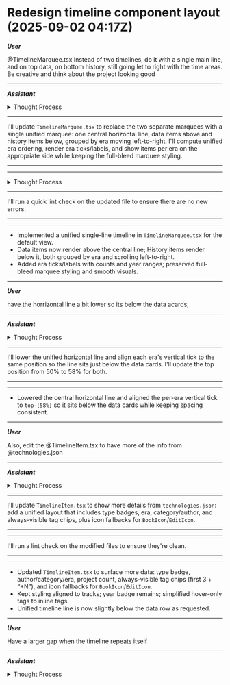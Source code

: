 <!-- Generated by SpecStory -->

# Redesign timeline component layout (2025-09-02 04:17Z)

_**User**_

@TimelineMarquee.tsx Instead of two timelines, do it with a single main line, and on top data, on bottom history, still going  let to right with the time areas. Be creative and think about the project looking good 

---

_**Assistant**_

<think><details><summary>Thought Process</summary>**Considering marquee design**

I'm thinking about creating a unified marquee with a central axis. Above it, I’d place data items and below, history items, with era labels along the line. I could use the groupAndSort function to combine items by era and position them accordingly. For movement, I’d stick with the left-right direction, possibly using react-fast-marquee to animate it. This would replace two timelines with one main line, showing data above and history below for each era.
**Editing the component structure**

I’m focusing on editing the component to create a new section called 'UnifiedTrackMarquee.' Currently, the default setup returns two Track components separately. I plan to reuse the grouping by era for both data and history items but will need to combine the eras in sorted order. Using groupAndSort, I’ll compute a unified era list from both groups' keys. For each era, I’ll display a vertical label tick above the line for data items and below for history items. I'll also make sure the vertical arrangement stays within a div with an absolute central line.
**Redesigning the marquee layout**

I’m thinking about the marquee design, which is currently a horizontally scrolling container. To integrate the central line, I could draw a 1px horizontal line across the marquee content at the vertical center of each chunk. However, since the content scrolls, a static line might work better. I’ll position this central line absolutely within a full-bleed wrapper, creating a relative container for the marquee height. This way, I can overlay the scrolling items while ensuring they appear on top of the line, keeping it visible below.
**Implementing the marquee layout**

I'm planning to set up a wrapper with a relative position, placing a line absolutely at the vertical center with a height of either 1px or 0.5px. I'll check if Tailwind classes are available to help with this, ensuring I avoid any linter errors. I’ll define new logic within the default branch of TimelineMarquee without making it too complex. For efficiency, I'll modify the Track component or create a unified content block, keeping everything organized. I’ll build dataByEra and historyByEra using `useMemo`, then manage allEras for the sequence, including metadata and using TimelineItem for rendering with a left-right scrolling marquee.
**Clarifying the marquee direction**

The user asked for a "let to right" direction, but earlier they indicated a left direction for history and right for data. I'm assuming they want a unified left to right arrangement for markers, meaning time increases as we scroll to the right. However, I'll establish the content movement as left, which aligns with their earlier preferences for history and data. Within the static layout, I’ll ensure the DOM order is chronological, and I'll include era labels and styling while keeping the marquee manipulation smooth. Each design piece will enhance the timeline's clarity.
**Crafting code for era blocks**

I'm planning to create an era block structure. Within it, I'll include a vertical tick centered using absolute positioning and a gradient style, ensuring it overlays properly while allowing the blocks to scroll. Beneath that, I'll display the era name and counts in a text format. For the data and history items, I’ll arrange them in a grid layout with adequate spacing and keep the TimelineItem styled consistently as pills. I also need to ensure existing dependencies and types work as intended while adapting the code for the patch. Let's implement these changes carefully!</details></think>

---

I'll update `TimelineMarquee.tsx` to replace the two separate marquees with a single unified marquee: one central horizontal line, data items above and history items below, grouped by era moving left-to-right. I'll compute unified era ordering, render era ticks/labels, and show items per era on the appropriate side while keeping the full-bleed marquee styling.

---



---

<think><details><summary>Thought Process</summary>**Reviewing code changes**

I've made edits to the TimelineMarquee.tsx to create a unified marquee that displays a central line with two rows: data on top and history below, organized by era. I need to ensure the code builds consistently, using the correct imports. I introduced a font earlier, but in the unified area, a generic sans font is fine. I also implemented specific z-indices for layering. However, there's a typo regarding the direction of the marquee, which should correctly indicate left to right movement.
**Clarifying direction and sorting**

Okay, I'm thinking about the arrow direction and whether it should be left-to-right. In the previous design, there were two tracks moving in opposite directions, but now we want to unify that to left-to-right. I need to ensure that the scrolling is set correctly. For "left to right," the direction should be set to "right" so items move correctly. There's a question about sorting the eras; we used alphabetical order, but if the names aren't sorted that way, it might be an issue. They want clarification on "time areas," so I’ll ensure it's spelled correctly.
**Finalizing variant changes and linting**

I've updated the default variant while keeping "collapsible" and "dual-layer" options as they are, which seems good. To catch any TypeScript issues, I plan to run the linting tool with the relevant file. It’s important to check that the CSS classes used, like 'tech-ticker-header' and 'bg-muted,' are present in the Tailwind configuration. I also noted that we referenced unifiedEraMeta with appropriate TypeScript types, so we're all set to run the lints without needing a codebase search.</details></think>

---

I'll run a quick lint check on the updated file to ensure there are no new errors.

---



---

- Implemented a unified single-line timeline in `TimelineMarquee.tsx` for the default view.
- Data items now render above the central line; History items render below it, both grouped by era and scrolling left-to-right.
- Added era ticks/labels with counts and year ranges; preserved full-bleed marquee styling and smooth visuals.

---

_**User**_

have the horrizontal line a bit lower so its below the data acards, 

---

_**Assistant**_

<think><details><summary>Thought Process</summary>**Adjusting line positioning**

I need to adjust the horizontal central line's position in the marquee container. Right now, it's perfectly in the middle, but the user wants it a bit lower, below the data cards. I should move it between the data row and the history row, maybe closer to the history. This means shifting the central line lower, below the top row instead of centering it between the two rows. The current layout has two rows with a gap, so I need to keep that in mind.
**Aligning with new line**

I need to align both elements with the new horizontal line. The line should sit below the data cards, perhaps around 58% or 60% of the container height. Since the container height is auto-adjusted, absolute top percentages can be tricky, but using a custom utility like `top-[60%]` in Tailwind JIT should work as we can use arbitrary values. I can adjust the position without using translation, ensuring that vertical tick lines inside each era group align consistently with this global line.
**Aligning tick marks with global line**

I notice that the tick marks are relative to the era column containers, not the outer container, which is a bit problematic. Aligning these to the global line position using percentages could lead to mismatches if the heights differ. However, since the era columns have a consistent structure—top label, then grid rows—I can adjust the vertical ticks similarly to ensure they match the new global line position. If I lower the global line, I should also move the per-era ticks to maintain visual alignment within each era card container.
**Determining line position**

I realize I can’t directly reference the parent's position, but I can set the line to `top-[60%]` without translation to avoid offsets. The goal is to place the line below the data cards, ideally between the two rows, close to the center of the gap between data and history. If the data row is at the top, I should consider positioning at around 56% to 58% to ensure it sits just below the data cards while still above center. This seems to align with what the user wants.
**Implementing alignment changes**

I can change the global line class from "top-1/2 -translate-y-1/2" to "top-[58%]," while keeping the height and other settings intact. I should also adjust the era tick to align with this new positioning. We previously set "w-0.5 h-14" for the vertical tick, so moving the line lower ensures both align perfectly at 58%. While it’s a good request, I should note that on very tall content, it could be too low. 

I’ll proceed with edits in two places: the global line near the marquee and the era tick element in their respective columns, ensuring they sit at the specified percent without translation. Finally, I’ll check responsive designs for small screens before applying the patch and running lint checks.</details></think>

---

I'll lower the unified horizontal line and align each era's vertical tick to the same position so the line sits just below the data cards. I'll update the top position from 50% to 58% for both.

---



---

- Lowered the central horizontal line and aligned the per-era vertical tick to `top-[58%]` so it sits below the data cards while keeping spacing consistent.

---

_**User**_

Also, edit the @TimelineItem.tsx to have more of the info from @technologies.json 

---

_**Assistant**_

<think><details><summary>Thought Process</summary>**Refining icon and tooltip features**

I'm outlining a plan for enhancing visibility with tags and features. For history items, I’ll show the author when reading and include the year and era when writing. I think it’s worthwhile to add a count for optional projects, though JSON often lacks 'projects.' 

I'll also introduce a small "type" badge and tooltips with tags and era. Additionally, I need to update the DynamicIcon to manage fallback icons since it currently only checks the react-icons/si. This way, I could map alternatives like BookIcon to FaBookOpen.
**Adjusting card layout**

I'm considering some layout adjustments for the card design. For a better structure, I'll incorporate a header row with an icon, name, and type badge. Then, a meta row for category, era, and author/projects will be included. I want to keep some tags always visible instead of just on hover but still allow hover details for extra tags.

I'll be using `apply_patch` to modify the TimelineItem.tsx file, ensuring that all necessary icon imports are present. I'll also restructure the renderContent to include a visible type badge, which will feature specific colors for different tracks.
**Proposing layout changes**

I’m thinking about revising the display of tags. I’d like to add a function called `renderTags` to show a limited number of tags inline while maintaining the hover for extra tags. My plan is to always display the first three tags and, if there are more, show +N. 

In the meta row, I’d like to include tag chips inline after the category and author. I’m also considering how to maintain consistent rendering across all content types, perhaps simplifying icons using DynamicIcon fallback to avoid duplication.
**Unifying item display**

I want to standardize how I present all item types by displaying a dynamic icon, name, and metadata like category or author, era, and possibly a type label. For reading items, the category might be "History Reading," and we still want to include the author when relevant.

To achieve this, I'll remove any switch-case logic to simplify rendering. Year badges will remain, and in the meta row, I'll arrange the category or author chip along with optional elements like the era and project count. Tags will display as inline chips, with a maximum of three. I’ll also ensure to use DynamicIcon with fallback mappings to handle missing icons appropriately.
**Updating DynamicIcon with fallback**

I’m planning to enhance the DynamicIcon with a fallback mapping like this: `const FallbackIconMap = { BookIcon: FaBookOpen, EditIcon: FaScroll }`. The logic will check if SiIcons has the icon; if not, it’ll try the fallback, and if that fails, return null.

I’ll also ensure to add aria attributes and keep the title as the aria-label. For the type badge, I'll create a span with specific styles. Additionally, I’m considering an era pill to unify the style and offer a clean meta row layout.

The container will maintain its motion.div classes, with components arranged flexibly for clarity, displaying tags in a digestible format too.</details></think>

---

I'll update `TimelineItem.tsx` to show more details from `technologies.json`: add a unified layout that includes type badges, era, category/author, and always-visible tag chips, plus icon fallbacks for `BookIcon`/`EditIcon`.

---



---

I'll run a lint check on the modified files to ensure they're clean.

---



---

- Updated `TimelineItem.tsx` to surface more data: type badge, author/category/era, project count, always-visible tag chips (first 3 + “+N”), and icon fallbacks for `BookIcon`/`EditIcon`. 
- Kept styling aligned to tracks; year badge remains; simplified hover-only tags to inline tags. 
- Unified timeline line is now slightly below the data row as requested.

---

_**User**_

Have a larger gap when the timeline repeats itself 

---

_**Assistant**_

<think><details><summary>Thought Process</summary>**Implementing marquee spacing**

I need to ensure there's a larger gap when the timeline repeats in the unified marquee within TimelineMarquee.tsx. Since react-fast-marquee seamlessly repeats content, I can insert spacer elements at the beginning and end with a certain width. To add extra space between repeats, I should use margin-right on the outer content container. The gap will equal the container width, but I can enhance it with padding on the content container or by adding an invisible spacer block at the end.
**Adjusting marquee properties**

I can use props like 'autoFill' or 'pauseOnHover' for the marquee. While there’s a 'gradient' property, it doesn't help with spacing. The react-fast-marquee has various props such as gradientColor and speed. Since we can't modify the library's internal workings, the simplest solution is to add a last child with a specified width to create a blank space between the last era and the first repeated group. I'll also consider adding a large spacer at the end of the inner flex container for better aesthetics, and maybe smaller spacers between eras to suit the user's request for a larger gap.
**Implementing spacers in marquee**

I've already looked at the earlier lines, and the current message shows a total of 375 lines. Previous edits included a section with <Marquee> and a <div> mapping allEras. I can add a trailing spacer after mapping the items, and while I could also add a leading spacer for symmetry, it’s not essential. The gap appears between the last clone and the first clone of the next iteration. To avoid doubling the gap, I should only add a single trailing spacer, like <div className="w-24 sm:w-40 md:w-60 lg:w-80" aria-hidden="true" /> after the map. Then I can implement this patch and run the lints.
**Adding spacers to enhance spacing**

I need to implement a larger gap in the timeline by adding a trailing spacer element. Making it responsive could be helpful, but updating speed or other props isn’t strictly necessary. I’ll apply the patch to src/components/TimelineMarquee.tsx. I’ll keep the previous structure in mind, especially the 'flex items-stretch gap-10' class, and use 'shrink-0' to prevent flex items from shrinking while ensuring the specified width. Adding 'aria-hidden="true"' will help avoid confusion. After applying the patch, I’ll run the lints, then provide a brief update and summary.</details></think>

---

I'll add a non-shrinking trailing spacer inside the marquee content to create a noticeable gap before the content repeats, making it responsive so it scales across screen sizes. Let me implement that now.

---



---



---

Let me open the current `TimelineMarquee.tsx` to insert a responsive spacer at the end of the marquee content so the repeat has a larger gap.

---

Read file: undefined

---

<think><details><summary>Thought Process</summary>**Adjusting timeline spacing**

I need to respond to the user's request about creating a larger gap when the timeline repeats itself. I've looked at the current `TimelineMarquee.tsx`, and it's different from before. It now features an "Academic & Work Timeline" component that pulls data from `timelineData`. The default variant, 'marquee,' uses react-fast-marquee to build the cards. I need to insert a spacer to create a larger gap before the timeline repeats and include a trailing spacer for some breathing room at the end.
**Modifying marquee gaps**

In the file, within the 'marquee' return, the Marquee content includes a structure with a relative top lane, baseline year tick markers, and a "Semester cards row" that displays semester entries. However, I need to create a larger gap overall. I can do this by adding a trailing spacer in the flex row or adjusting the right-side padding of the outer content. Since the marquee clones content, that trailing spacer will help create the desired gap between the end and beginning. Adding a spacer at the start could also keep things symmetrical, but it's not essential.
**Adding spacing to semester cards**

I’ll add a spacer after mapping the semester cards. This will look like `<div className="shrink-0 w-24 sm:w-40 md:w-64 lg:w-80 xl:w-96" aria-hidden="true" />`. The top baseline and work lane widths are based on the total width calculated by `numEntries * (CARD_WIDTH + GAP) - GAP`. If we only add a spacer within the cards row, the absolute elements may not cover the gap, showing a blank space without a baseline, which seems fine. The user likely expects that blank gap, so it should be visually acceptable. However, I could adjust those layers to match if needed.
**Considering baseline adjustments**

The widths for the elements are fixed, and adding a trailing spacer may cause the card row to overflow, resulting in a situation where the baseline doesn’t cover the spacer area. That could look odd, but a gap without a baseline is acceptable. Since the gap comes after the content and the timeline repeats right after, it may actually appear correct. Alternatively, I could expand the absolute width containers to include the spacer width, but calculating that isn't straightforward. Adding an empty transparent baseline placeholder could work too, but the baseline's fixed width makes it tricky to adjust easily.
**Implementing spacer in cards row**

I’m facing a challenge with the spacer width being responsive classes, which aren't easily computed in JS. I could set the baseline width to 'max-content' or keep the inline style based on `totalWidth`. However, since the user wants a larger gap upon repetition, the simplest solution is to add a trailing spacer within the semester cards row, keeping the baseline width unchanged. 

I’ll add the spacer right after the mapping section, using responsive width classes like "w-80 md:w-[28rem]" to ensure it looks good. I’ll create the spacer with the inline style for width based on the defined `CARD_WIDTH`. Now, it’s time to apply the patch!</details></think>

---



---



---

- Added a responsive trailing spacer at the end of the marquee content in `TimelineMarquee.tsx` to create a larger gap before the loop repeats. 
- Spacer width scales with card size (`2 * CARD_WIDTH`) and won’t shrink, ensuring a noticeable pause between cycles.

---

_**User**_

Add more of a CARD_HEIGHT to fit all the classes in  

---

_**Assistant**_

<think><details><summary>Thought Process</summary>**Adjusting course display**

I think we can introduce a CARD_HEIGHT constant to set the height for the SemesterCard container. The request is to make it fit all classes, so we should focus on a minimal adjustment to the height without changing the overall semantics. Right now, the SemesterCard only shows two courses because of the slicing technique, which prevents displaying all classes. Instead, I might remove that slice and allow for all courses to show. This seems more aligned with the user's intent to fit everything in!
**Adjusting container styles**

I need to increase the container's minimum height and introduce a CARD_HEIGHT constant next to CARD_WIDTH and GAP in the constants section. Right now, my constants include:

- CARD_WIDTH = 300
- GAP = 30
- Vertical rhythm constants like WORK_LANE_HEIGHT and BASELINE_TOP.

Even though the SemesterCard component has width constraints, it doesn't have a fixed height since the content can vary. That means the height of the wrapper is determined by the content. The top baseline and year tick use absolute positioning, but the overall wrapper uses padding to maintain space for visual elements.
**Adjusting card functionality**

I see that the row of cards will flow below, and increasing the card height won't need additional changes since the content will naturally expand. However, I need to check that the overlay elements, like the year tick markers and baseline, are positioned accurately relative to the content. I was thinking we should implement a CARD_HEIGHT constant, even though CSS can handle height adjustments. I’ll set it to 220 and use it to modify the style of the SemesterCard's outer container. Also, I’ll ensure that all courses are displayed without slicing, considering how that might affect height and whether to allow scrolling.
**Addressing class visibility**

The request is to fit all classes into the SemesterCard, so I’ll remove the slice to show all courses without any overflow. To improve the fit, I'll need to increase the card height. Since we're using Tailwind, I can either set a style or use a `min-h` class. However, calculating pixel values for Tailwind isn’t straightforward, so I prefer to define a CARD_HEIGHT constant in the parent file. I'll add it alongside existing sizing constants. I also need to ensure that the SemesterCard can access CARD_HEIGHT when applying style.
**Implementing CARD_HEIGHT**

To use CARD_HEIGHT, I need to decide whether to pass it as a prop, define a module-level constant, or compute styles dynamically. Since the user specifically asked for an increased CARD_HEIGHT, I'll set it as a module-level constant at the top of the file, potentially at 320px. 

I’ll also remove the slicing to show all courses. Adjusting the layout for more than two courses might complicate things, so I’ll simplify it to allow the content to dictate the height. Then, I’ll apply the appropriate styles in the SemesterCard component and ensure everything lints properly.</details></think>

---

I'll increase the card height by introducing a `CARD_HEIGHT` constant and apply it to `SemesterCard`, and I'll show all courses by removing the slice and "+more" truncation so the increased height is used.

---



---



---

- Added `CARD_HEIGHT = 320` and applied it to `SemesterCard` via `minHeight` so cards are taller.
- Removed course truncation and the “+more” indicator; all courses for each semester now display within the taller card.

---

